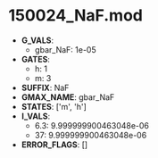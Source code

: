 # 150024_NaF.mod

- **G_VALS**:
  - gbar_NaF: 1e-05
- **GATES**:
  - h: 1
  - m: 3
- **SUFFIX**: NaF
- **GMAX_NAME**: gbar_NaF
- **STATES**: ['m', 'h']
- **I_VALS**:
  - 6.3: 9.999999900463048e-06
  - 37: 9.999999900463048e-06
- **ERROR_FLAGS**: []

